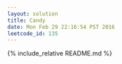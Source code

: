 ```yaml
---
layout: solution
title: Candy
date: Mon Feb 29 22:16:54 PST 2016
leetcode_id: 135
---
```

{% include_relative README.md %}
